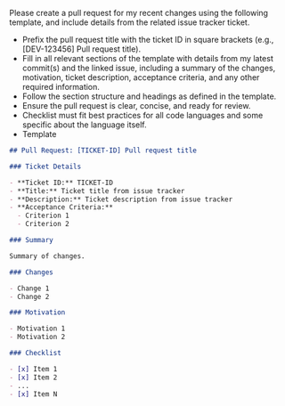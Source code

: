 Please create a pull request for my recent changes using the following template, and include details from the related issue tracker ticket.

- Prefix the pull request title with the ticket ID in square brackets (e.g., [DEV-123456] Pull request title).
- Fill in all relevant sections of the template with details from my latest commit(s) and the linked issue, including a summary of the changes, motivation, ticket description, acceptance criteria, and any other required information.
- Follow the section structure and headings as defined in the template.
- Ensure the pull request is clear, concise, and ready for review.
- Checklist must fit best practices for all code languages and some specific about the language itself.
- Template

```markdown
## Pull Request: [TICKET-ID] Pull request title

### Ticket Details

- **Ticket ID:** TICKET-ID
- **Title:** Ticket title from issue tracker
- **Description:** Ticket description from issue tracker
- **Acceptance Criteria:**
  - Criterion 1
  - Criterion 2

### Summary

Summary of changes.

### Changes

- Change 1
- Change 2

### Motivation

- Motivation 1
- Motivation 2

### Checklist

- [x] Item 1
- [x] Item 2
- ...
- [x] Item N

``` 